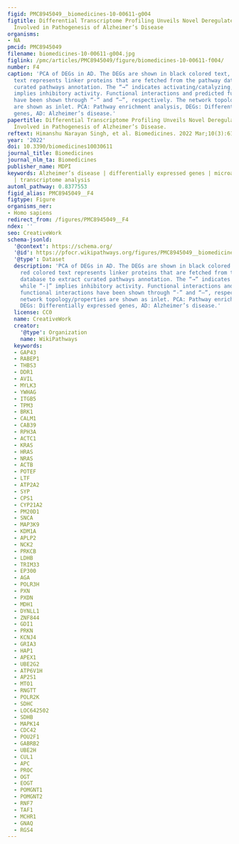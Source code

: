 ```yaml
---
figid: PMC8945049__biomedicines-10-00611-g004
figtitle: Differential Transcriptome Profiling Unveils Novel Deregulated Gene Signatures
  Involved in Pathogenesis of Alzheimer’s Disease
organisms:
- NA
pmcid: PMC8945049
filename: biomedicines-10-00611-g004.jpg
figlink: /pmc/articles/PMC8945049/figure/biomedicines-10-00611-f004/
number: F4
caption: 'PCA of DEGs in AD. The DEGs are shown in black colored text, while red colored
  text represents linker proteins that are fetched from the pathway database to extract
  curated pathways annotation. The “→” indicates activating/catalyzing, while “-|”
  implies inhibitory activity. Functional interactions and predicted functional interactions
  have been shown through “-” and “—”, respectively. The network topology/properties
  are shown as inlet. PCA: Pathway enrichment analysis, DEGs: Differentially expressed
  genes, AD: Alzheimer’s disease.'
papertitle: Differential Transcriptome Profiling Unveils Novel Deregulated Gene Signatures
  Involved in Pathogenesis of Alzheimer’s Disease.
reftext: Himanshu Narayan Singh, et al. Biomedicines. 2022 Mar;10(3):611.
year: '2022'
doi: 10.3390/biomedicines10030611
journal_title: Biomedicines
journal_nlm_ta: Biomedicines
publisher_name: MDPI
keywords: Alzheimer’s disease | differentially expressed genes | microarray analysis
  | transcriptome analysis
automl_pathway: 0.8377553
figid_alias: PMC8945049__F4
figtype: Figure
organisms_ner:
- Homo sapiens
redirect_from: /figures/PMC8945049__F4
ndex: ''
seo: CreativeWork
schema-jsonld:
  '@context': https://schema.org/
  '@id': https://pfocr.wikipathways.org/figures/PMC8945049__biomedicines-10-00611-g004.html
  '@type': Dataset
  description: 'PCA of DEGs in AD. The DEGs are shown in black colored text, while
    red colored text represents linker proteins that are fetched from the pathway
    database to extract curated pathways annotation. The “→” indicates activating/catalyzing,
    while “-|” implies inhibitory activity. Functional interactions and predicted
    functional interactions have been shown through “-” and “—”, respectively. The
    network topology/properties are shown as inlet. PCA: Pathway enrichment analysis,
    DEGs: Differentially expressed genes, AD: Alzheimer’s disease.'
  license: CC0
  name: CreativeWork
  creator:
    '@type': Organization
    name: WikiPathways
  keywords:
  - GAP43
  - RABEP1
  - THBS3
  - DDR1
  - AVIL
  - MYLK3
  - YWHAG
  - ITGB5
  - TPM3
  - BRK1
  - CALM1
  - CAB39
  - RPH3A
  - ACTC1
  - KRAS
  - HRAS
  - NRAS
  - ACTB
  - POTEF
  - LTF
  - ATP2A2
  - SYP
  - CPS1
  - CYP21A2
  - PM20D1
  - SNCA
  - MAP3K9
  - KDM1A
  - APLP2
  - NCK2
  - PRKCB
  - LDHB
  - TRIM33
  - EP300
  - AGA
  - POLR3H
  - PXN
  - PXDN
  - MDH1
  - DYNLL1
  - ZNF844
  - GDI1
  - PRKN
  - KCNJ4
  - GRIA3
  - HAP1
  - APEX1
  - UBE2G2
  - ATP6V1H
  - AP2S1
  - MTO1
  - RNGTT
  - POLR2K
  - SDHC
  - LOC642502
  - SDHB
  - MAPK14
  - CDC42
  - POU2F1
  - GABRB2
  - UBE2H
  - CUL1
  - APC
  - PROC
  - OGT
  - EOGT
  - POMGNT1
  - POMGNT2
  - RNF7
  - TAF1
  - MCHR1
  - GNAQ
  - RGS4
---
```

